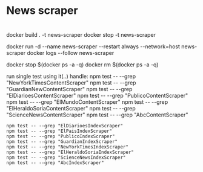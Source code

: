 # News scraper
# 

docker build . -t news-scraper
docker stop -t news-scraper

docker run -d --name  news-scraper --restart always --network=host news-scraper
docker logs --follow news-scraper


docker stop $(docker ps -a -q)
docker rm $(docker ps -a -q)

run single test using it(..) handle:
    npm test -- --grep "NewYorkTimesContentScraper"
    npm test -- --grep "GuardianNewContentScraper"
    npm test -- --grep "ElDiarioesContentScraper"
    npm test -- --grep "PublicoContentScraper"
    npm test -- --grep "ElMundoContentScraper"
    npm test -- --grep "ElHeraldoSoriaContentScraper"
    npm test -- --grep "ScienceNewsContentScraper"
    npm test -- --grep "AbcContentScraper"
 

    npm test -- --grep "ElDiarioesIndexScraper"
    npm test -- --grep "ElPaisIndexScraper"
    npm test -- --grep "PublicoIndexScraper"
    npm test -- --grep "GuardianIndexScraper"    
    npm test -- --grep "NewYorkTimesIndexScraper"
    npm test -- --grep "ElHeraldoSoriaIndexScraper"    
    npm test -- --grep "ScienceNewsIndexScraper"   
    npm test -- --grep "AbcIndexScraper"